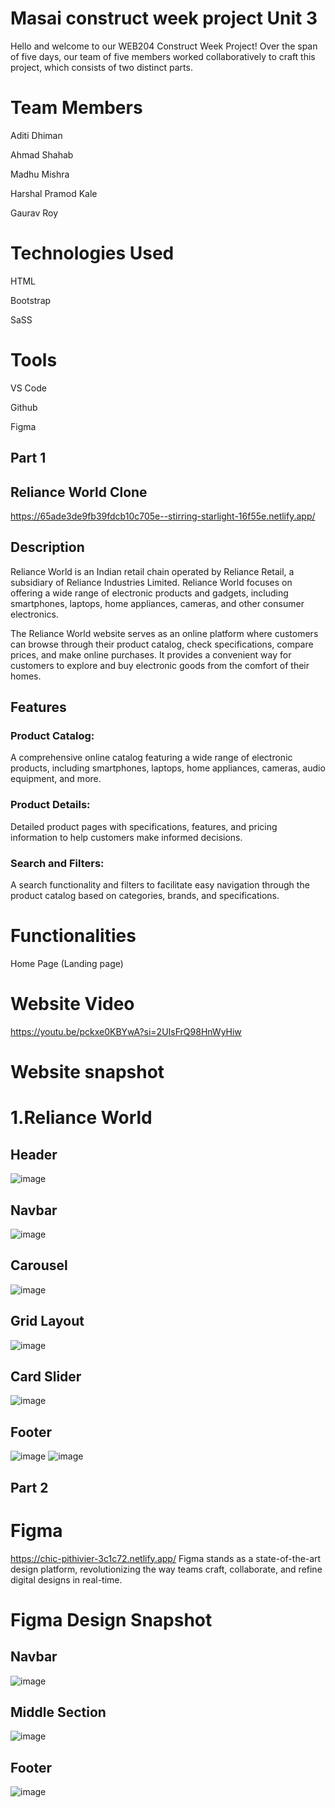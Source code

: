 # Masai construct week project Unit 3
Hello and welcome to our WEB204 Construct Week Project! Over the span of five days, our team of five members worked collaboratively to craft this project, which consists of two distinct parts.
# Team Members

Aditi Dhiman

Ahmad Shahab

Madhu Mishra

Harshal Pramod Kale

Gaurav Roy

# Technologies Used

HTML

Bootstrap

SaSS


# Tools

VS Code

Github

Figma
## 

## Part 1
## Reliance World  Clone
https://65ade3de9fb39fdcb10c705e--stirring-starlight-16f55e.netlify.app/

## Description 
 Reliance World is an Indian retail chain operated by Reliance Retail, a subsidiary of Reliance Industries Limited. Reliance World focuses on offering a wide range of electronic products and gadgets, including smartphones, laptops, home appliances, cameras, and other consumer electronics.

The Reliance World website serves as an online platform where customers can browse through their product catalog, check specifications, compare prices, and make online purchases. It provides a convenient way for customers to explore and buy electronic goods from the comfort of their homes.
## Features
### Product Catalog:
A comprehensive online catalog featuring a wide range of electronic products, including smartphones, laptops, home appliances, cameras, audio equipment, and more.

### Product Details: 
Detailed product pages with specifications, features, and pricing information to help customers make informed decisions.

### Search and Filters: 
A search functionality and filters to facilitate easy navigation through the product catalog based on categories, brands, and specifications.

# Functionalities
Home Page (Landing page)

# Website Video
https://youtu.be/pckxe0KBYwA?si=2UIsFrQ98HnWyHiw


# Website snapshot
# 1.Reliance World
## Header
![image](https://github.com/itiaditi/javascript-jadoo-8901/assets/154405714/90b2b686-2512-4301-9ed1-182aa6608c32)

## Navbar
![image](https://github.com/itiaditi/javascript-jadoo-8901/assets/154405714/d5e25406-d223-41be-8d11-708093a16d5b)

## Carousel
![image](https://github.com/itiaditi/javascript-jadoo-8901/assets/154405714/c6b64218-4fba-4fd4-ad29-c576582ef18a)

## Grid Layout 
![image](https://github.com/itiaditi/javascript-jadoo-8901/assets/154405714/f30d315a-628d-4c6b-8145-3b8650d60397)

## Card Slider
![image](https://github.com/itiaditi/javascript-jadoo-8901/assets/154405714/06a28630-eb0d-418a-a5c6-507b50ff38ae)

## Footer
![image](https://github.com/itiaditi/javascript-jadoo-8901/assets/154405714/8c2cd86a-43be-4453-b2f4-1f6bd522deff)
![image](https://github.com/itiaditi/javascript-jadoo-8901/assets/154405714/6eea885d-2204-41a9-9738-52a51499289b)

## Part 2
# Figma
https://chic-pithivier-3c1c72.netlify.app/
Figma stands as a state-of-the-art design platform, revolutionizing the way teams craft, collaborate, and refine digital designs in real-time.
# Figma Design Snapshot

## Navbar 
![image](https://github.com/itiaditi/javascript-jadoo-8901/assets/150215019/a89e498a-c5e8-4e38-847f-7b4702b6bcff)

## Middle Section
![image](https://github.com/itiaditi/javascript-jadoo-8901/assets/150215019/09f4a7d5-d919-4612-8148-b88ecf51d461)
## Footer
![image](https://github.com/itiaditi/javascript-jadoo-8901/assets/150215019/632aa52a-79c4-4fe2-8ebe-c6e27d2fbbd4)










